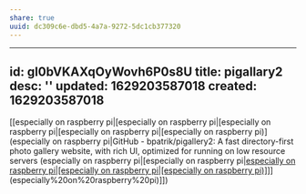 ```yaml
---
share: true
uuid: dc309c6e-dbd5-4a7a-9272-5dc1cb377320
---
```

---
id: gI0bVKAXqOyWovh6P0s8U
title: pigallary2
desc: ''
updated: 1629203587018
created: 1629203587018
---

[[especially on raspberry pi|[especially on raspberry pi|[especially on raspberry pi|[especially on raspberry pi|[especially on raspberry pi)](especially on raspberry pi|GitHub - bpatrik/pigallery2: A fast directory-first photo gallery website, with rich UI, optimized for running on low resource servers (especially on raspberry pi|[especially on raspberry pi|[especially on raspberry pi|[especially on raspberry pi|[especially on raspberry pi)]]](especially%20on%20raspberry%20pi)](especially%20on%20raspberry%20pi)]])

